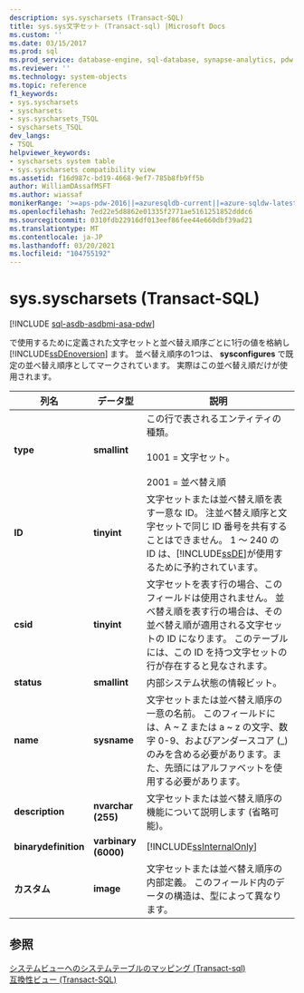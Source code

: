```yaml
---
description: sys.syscharsets (Transact-SQL)
title: sys.sys文字セット (Transact-sql) |Microsoft Docs
ms.custom: ''
ms.date: 03/15/2017
ms.prod: sql
ms.prod_service: database-engine, sql-database, synapse-analytics, pdw
ms.reviewer: ''
ms.technology: system-objects
ms.topic: reference
f1_keywords:
- sys.syscharsets
- syscharsets
- sys.syscharsets_TSQL
- syscharsets_TSQL
dev_langs:
- TSQL
helpviewer_keywords:
- syscharsets system table
- sys.syscharsets compatibility view
ms.assetid: f16d987c-bd19-4668-9ef7-785b8fb9ff5b
author: WilliamDAssafMSFT
ms.author: wiassaf
monikerRange: '>=aps-pdw-2016||=azuresqldb-current||=azure-sqldw-latest||>=sql-server-2016||>=sql-server-linux-2017||=azuresqldb-mi-current'
ms.openlocfilehash: 7ed22e5d8862e01335f2771ae5161251852dddc6
ms.sourcegitcommit: 0310fdb22916df013eef86fee44e660dbf39ad21
ms.translationtype: MT
ms.contentlocale: ja-JP
ms.lasthandoff: 03/20/2021
ms.locfileid: "104755192"
---
```

# <a name="syssyscharsets-transact-sql"></a>sys.syscharsets (Transact-SQL)
[!INCLUDE [sql-asdb-asdbmi-asa-pdw](../../includes/applies-to-version/sql-asdb-asdbmi-asa-pdw.md)]

  で使用するために定義された文字セットと並べ替え順序ごとに1行の値を格納し [!INCLUDE[ssDEnoversion](../../includes/ssdenoversion-md.md)] ます。 並べ替え順序の1つは、 **sysconfigures** で既定の並べ替え順序としてマークされています。 実際はこの並べ替え順だけが使用されます。  
  
|列名|データ型|説明|  
|-----------------|---------------|-----------------|  
|**type**|**smallint**|この行で表されるエンティティの種類。<br /><br /> 1001 = 文字セット。<br /><br /> 2001 = 並べ替え順|  
|**ID**|**tinyint**|文字セットまたは並べ替え順を表す一意な ID。 注並べ替え順序と文字セットで同じ ID 番号を共有することはできません。 1 ～ 240 の ID は、[!INCLUDE[ssDE](../../includes/ssde-md.md)]が使用するために予約されています。|  
|**csid**|**tinyint**|文字セットを表す行の場合、このフィールドは使用されません。 並べ替え順を表す行の場合は、その並べ替え順が適用される文字セットの ID になります。 このテーブルには、この ID を持つ文字セットの行が存在すると見なされます。|  
|**status**|**smallint**|内部システム状態の情報ビット。|  
|**name**|**sysname**|文字セットまたは並べ替え順序の一意の名前。 このフィールドには、A ~ Z または a ~ z の文字、数字 0-9、およびアンダースコア (_) のみを含める必要があります。また、先頭にはアルファベットを使用する必要があります。|  
|**description**|**nvarchar (255)**|文字セットまたは並べ替え順序の機能について説明します (省略可能)。|  
|**binarydefinition**|**varbinary (6000)**|[!INCLUDE[ssInternalOnly](../../includes/ssinternalonly-md.md)]|  
|**カスタム**|**image**|文字セットまたは並べ替え順序の内部定義。 このフィールド内のデータの構造は、型によって異なります。|  
  
## <a name="see-also"></a>参照  
 [システムビューへのシステムテーブルのマッピング &#40;Transact-sql&#41;](../../relational-databases/system-tables/mapping-system-tables-to-system-views-transact-sql.md)   
 [互換性ビュー &#40;Transact-SQL&#41;](~/relational-databases/system-compatibility-views/system-compatibility-views-transact-sql.md)  
  
  

